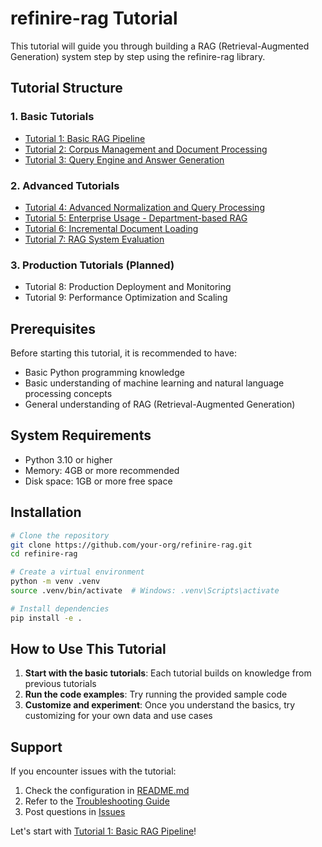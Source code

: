 # refinire-rag Tutorial

This tutorial will guide you through building a RAG (Retrieval-Augmented Generation) system step by step using the refinire-rag library.

## Tutorial Structure

### 1. Basic Tutorials
- [Tutorial 1: Basic RAG Pipeline](tutorial_01_basic_rag.md)
- [Tutorial 2: Corpus Management and Document Processing](tutorial_02_corpus_management.md)
- [Tutorial 3: Query Engine and Answer Generation](tutorial_03_query_engine.md)

### 2. Advanced Tutorials
- [Tutorial 4: Advanced Normalization and Query Processing](tutorial_04_normalization.md)
- [Tutorial 5: Enterprise Usage - Department-based RAG](tutorial_05_enterprise_usage.md)
- [Tutorial 6: Incremental Document Loading](tutorial_06_incremental_loading.md)
- [Tutorial 7: RAG System Evaluation](tutorial_07_rag_evaluation.md)

### 3. Production Tutorials (Planned)
- Tutorial 8: Production Deployment and Monitoring
- Tutorial 9: Performance Optimization and Scaling

## Prerequisites

Before starting this tutorial, it is recommended to have:

- Basic Python programming knowledge
- Basic understanding of machine learning and natural language processing concepts
- General understanding of RAG (Retrieval-Augmented Generation)

## System Requirements

- Python 3.10 or higher
- Memory: 4GB or more recommended
- Disk space: 1GB or more free space

## Installation

```bash
# Clone the repository
git clone https://github.com/your-org/refinire-rag.git
cd refinire-rag

# Create a virtual environment
python -m venv .venv
source .venv/bin/activate  # Windows: .venv\Scripts\activate

# Install dependencies
pip install -e .
```

## How to Use This Tutorial

1. **Start with the basic tutorials**: Each tutorial builds on knowledge from previous tutorials
2. **Run the code examples**: Try running the provided sample code
3. **Customize and experiment**: Once you understand the basics, try customizing for your own data and use cases

## Support

If you encounter issues with the tutorial:

1. Check the configuration in [README.md](../README.md)
2. Refer to the [Troubleshooting Guide](troubleshooting.md)
3. Post questions in [Issues](https://github.com/your-org/refinire-rag/issues)

Let's start with [Tutorial 1: Basic RAG Pipeline](tutorial_01_basic_rag.md)!